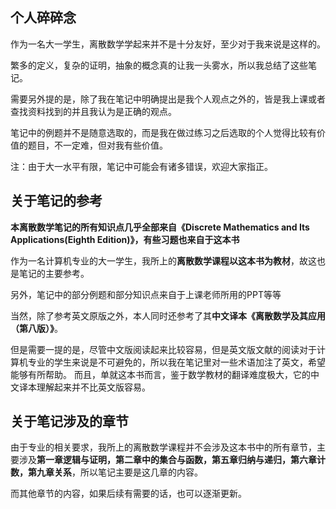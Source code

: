 ## 个人碎碎念

作为一名大一学生，离散数学学起来并不是十分友好，至少对于我来说是这样的。

繁多的定义，复杂的证明，抽象的概念真的让我一头雾水，所以我总结了这些笔记。

需要另外提的是，除了我在笔记中明确提出是我个人观点之外的，皆是我上课或者查找资料找到的并且我认为是正确的观点。

笔记中的例题并不是随意选取的，而是我在做过练习之后选取的个人觉得比较有价值的题目，不一定难，但对我有些价值。

注：由于大一水平有限，笔记中可能会有诸多错误，欢迎大家指正。

## 关于笔记的参考

**本离散数学笔记的所有知识点几乎全部来自《Discrete Mathematics and Its Applications(Eighth Edition)》，有些习题也来自于这本书**

作为一名计算机专业的大一学生，我所上的**离散数学课程以这本书为教材**，故这也是笔记的主要参考。

另外，笔记中的部分例题和部分知识点来自于上课老师所用的PPT等等

当然，除了参考英文原版之外，本人同时还参考了其**中文译本《离散数学及其应用（第八版）》**。

但是需要一提的是，尽管中文版阅读起来比较容易，但是英文版文献的阅读对于计算机专业的学生来说是不可避免的，所以我在笔记里对一些术语加注了英文，希望能够有所帮助。
而且，单就这本书而言，鉴于数学教材的翻译难度极大，它的中文译本理解起来并不比英文版容易。

## 关于笔记涉及的章节

由于专业的相关要求，我所上的离散数学课程并不会涉及这本书中的所有章节，主要涉及**第一章逻辑与证明，第二章中的集合与函数，第五章归纳与递归，第六章计数，第九章关系**，所以笔记主要是这几章的内容。

而其他章节的内容，如果后续有需要的话，也可以逐渐更新。
